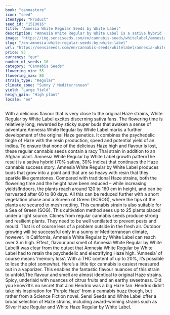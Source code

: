 ```yaml
---
book: "cannastore"
icon: "seed"
itemtype: "Product"
seed_id: "1510016"
title: "Amnesia White Regular Seeds by White Label"
description: "Amnesia White Regular by White Label is a sativa hybrid (70:30). The flowering time is 60 to 80 days. Electrifying and psychedelic effect."
image: "https://img.sensiseeds.com/en/cannabis-seeds/whitelabel/amnesia-white-image.png"
slug: "/en-amnesia-white-regular-seeds-by-white-label"
url: "https://sensiseeds.com/en/cannabis-seeds/whitelabel/amnesia-white?a_aid=cannastore"
price: 93
currency: "eur"
number_of_seeds: 10
category: "Cannabis Seeds"
flowering_min: 55
flowering_max: 80
strain_type: "Regular"
climate_zone: "Sunny / Mediterranean"
yield: "Large Yield"
heigh_gain: "High plant"
locale: "en"
---
```

With a delicious flavour that is very close to the original Haze strains, White Regular by White Label excites discerning sativa fans. The flowering time is relatively long, rewarded by sticky super buds that awaken a sense of adventure.Amnesia White Regular by White Label marks a further development of the original Haze genetics. It combines the psychedelic tingle of Haze with the resin production, speed and potential yield of an indica. To ensure that none of the delicious Haze high and flavour is lost, these regular cannabis seeds contain a racy Thai strain in addition to an Afghan plant. Amnesia White Regular by White Label growth patternThe result is a sativa hybrid (70% sativa, 30% indica) that continues the Haze cannabis success story. Amnesia White Regular by White Label produces buds that grow into a point and that are so heavy with resin that they sparkle like gemstones. Compared with traditional Haze strains, both the flowering time and the height have been reduced – while increasing yields!Indoors, the plants reach around 120 to 160 cm in height, and can be harvested after 60 to 80 days. All this can be reduced further with a short vegetation phase and a Screen of Green (SCROG), where the tips of the plants are secured to mesh netting. This cannabis strain is also suitable for a Sea of Green (SOG). This cultivation method sees up to 25 plants placed under a light source. Clones from regular cannabis seeds produce strong and resilient plants. They need to be well ventilated to prevent pests and mould. That is of course less of a problem outside in the fresh air. Outdoor growing will be successful only in a sunny or Mediterranean climate, however. In California, Amnesia White Regular by White Label can reach over 3 m high. Effect, flavour and smell of Amnesia White Regular by White LabelIt was clear from the outset that Amnesia White Regular by White Label had to retain the psychedelic and electrifying Haze high. ‘Amnesia’ of course means ‘memory loss’. With a THC content of up to 20%, it’s possible to lose the plot somewhat. Here’s a little tip: cannabis is easiest measured out in a vaporizer. This enables the fantastic flavour nuances of this strain to unfold.The flavour and smell are almost identical to original Haze strains. Spicy, underlaid with nuances of citrus fruits and an earthy sweetness. Did you know?It’s no secret that Jimi Hendrix was a big Haze fan. Hendrix didn’t take his inspiration for ‘Purple Haze’ from a cannabis buzz though, but rather from a Science Fiction novel. Sensi Seeds and White Label offer a broad selection of Haze strains, including award-winning strains such as Silver Haze Regular and White Haze Regular by White Label.

